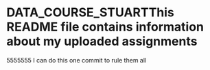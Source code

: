 # DATA_COURSE_STUARTThis README file contains information about my uploaded assignments

5555555
I can do this
one commit to rule them all

